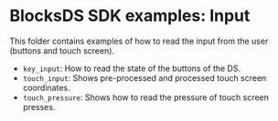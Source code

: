 # BlocksDS SDK examples: Input

This folder contains examples of how to read the input from the user (buttons
and touch screen).

- `key_input`: How to read the state of the buttons of the DS.
- `touch_input`: Shows pre-processed and processed touch screen coordinates.
- `touch_pressure`: Shows how to read the pressure of touch screen presses.
